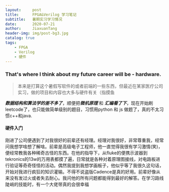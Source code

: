 ```yaml
---
layout:     post
title:      FPGA&Verilog 学习笔记
subtitle:   暑期实习学习情况
date:       2020-07-21
author:     JiaxuanTang
header-img: img/post-bg3.jpg
catalog: true
tags:
    - FPGA
    - Verilog
    - 硬件
---
```


### That's where I think about my future career will be - hardware.

> 本来是打算这个暑假写软件的或者前端的一些东西，但最近在某家医疗公司实习，做的项目和内容也大多与硬件有关（指摸鱼

***数据结构和算法学的差不多了***，顺便把***微机原理*** 和 ***汇编看了下***，现在开始刷leetcode了，也只能做简单级别的题目，习惯用python 和 js 做题了，真的不太习惯c++和java.

#### 硬件入门
刚进了公司便遇到了对我很好的前辈还有经理。经理对我很好，非常尊重我，经常问我想学啥想了解啥。前辈是高级电子工程师，他一直觉得我很有学习激情(笑)，便经常教我各种稀奇古怪的东西。在他的指导下，从fluke的便携示波器到tekronics的13w的万用表都摸了遍，日常就是各种对着原理图接线，对电路板进行验证等奇奇怪怪的活动。偶然我提到我想学画板子，他似乎等了我很久这句话，开始对我进行疯狂的知识灌输。不得不说盗版Cadence是真的好用。前辈好像从来没有发过火或者失去耐心。我问他的所有问题都能得到最好的解答。在学习路线陡峭的技能时，有一个大佬带真的会很幸福